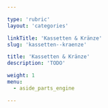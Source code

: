 ```yaml
---

type: 'rubric'
layout: 'categories'

linkTitle: 'Kassetten & Kränze'
slug: 'kassetten--kraenze'

title: 'Kassetten & Kränze'
description: 'TODO'

weight: 1
menu:
  - aside_parts_engine  

---
```

